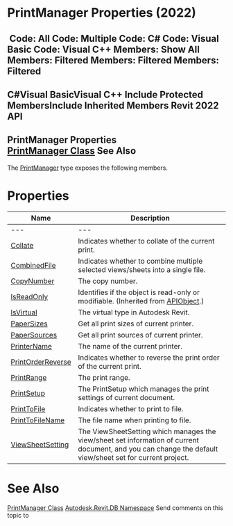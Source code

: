# PrintManager Properties (2022)

﻿
 Code: All Code: Multiple Code: C# Code: Visual Basic Code: Visual C++  Members: Show All Members: Filtered Members: Filtered Members: Filtered   
---  
C#Visual BasicVisual C++
Include Protected MembersInclude Inherited Members
Revit 2022 API  
---  
PrintManager Properties  
[PrintManager Class](29599e18-cad8-813e-dc6e-04350fe37944.md "PrintManager Class") See Also  
---  
The [PrintManager](29599e18-cad8-813e-dc6e-04350fe37944.md "PrintManager Class") type exposes the following members.
# Properties
| Name | Description |
| --- | --- |
| --- | --- | --- |
| [Collate](f4fb7312-710b-73d6-dea0-9667230ef74f.md "Collate Property") | Indicates whether to collate of the current print. |
| [CombinedFile](8eab5a96-8461-82f9-f7bc-ff141ad80572.md "CombinedFile Property") | Indicates whether to combine multiple selected views/sheets into a single file. |
| [CopyNumber](7c609f41-5602-6776-6de1-821101da9c60.md "CopyNumber Property") | The copy number. |
| [IsReadOnly](d516bcd2-a3fd-a578-58f6-f1add979bd07.md "IsReadOnly Property") | Identifies if the object is read-only or modifiable. (Inherited from [APIObject](beb86ef5-39ad-3f0d-0cd9-0c929387a2bb.md "APIObject Class").) |
| [IsVirtual](770377c4-7bc4-a468-6b90-082990de8914.md "IsVirtual Property") | The virtual type in Autodesk Revit. |
| [PaperSizes](af5bd003-9399-2d70-4197-bc440aefab30.md "PaperSizes Property") | Get all print sizes of current printer. |
| [PaperSources](c22a7905-70b3-f31f-c832-531e6828b1fb.md "PaperSources Property") | Get all print sources of current printer. |
| [PrinterName](a47e3440-fa81-5623-895b-3fbc4247b3d7.md "PrinterName Property") | The name of the current printer. |
| [PrintOrderReverse](efbabd6b-ffce-2dd8-7d54-2fcae1f35b84.md "PrintOrderReverse Property") | Indicates whether to reverse the print order of the current print. |
| [PrintRange](d1e00760-b2fe-799d-472c-64d0b8284a4d.md "PrintRange Property") | The print range. |
| [PrintSetup](7604c459-c519-d9df-a99f-8374ab6e5ea5.md "PrintSetup Property") | The PrintSetup which manages the print settings of current document. |
| [PrintToFile](e287a6db-f36c-435a-e3d7-78598d62bc4e.md "PrintToFile Property") | Indicates whether to print to file. |
| [PrintToFileName](e21748e0-ed8c-1825-40a4-f48790582fbb.md "PrintToFileName Property") | The file name when printing to file. |
| [ViewSheetSetting](7f288fd8-6cfb-efa7-9611-26773b5ff492.md "ViewSheetSetting Property") | The ViewSheetSetting which manages the view/sheet set information of current document, and you can change the default view/sheet set for current project. |

# See Also
[PrintManager Class](29599e18-cad8-813e-dc6e-04350fe37944.md "PrintManager Class")
[Autodesk.Revit.DB Namespace](87546ba7-461b-c646-cbb1-2cb8f5bff8b2.md "Autodesk.Revit.DB Namespace")
Send comments on this topic to 